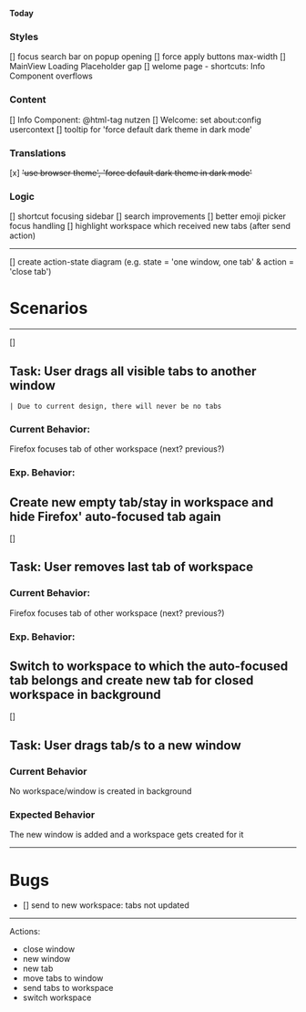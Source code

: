 **Today**
### Styles
[] focus search bar on popup opening
[] force apply buttons max-width
[] MainView Loading Placeholder gap
[] welome page - shortcuts: Info Component overflows
### Content
[] Info Component: @html-tag nutzen
[] Welcome: set about:config usercontext
[] tooltip for 'force default dark theme in dark mode'
### Translations
[x] ~~'use browser theme', 'force default dark theme in dark mode'~~
### Logic
[] shortcut focusing sidebar
[] search improvements
[] better emoji picker focus handling
[] highlight workspace which received new tabs (after send action)

---
[] create action-state diagram (e.g. state = 'one window, one tab' & action = 'close tab')


# Scenarios
---
[]
## Task: User drags all visible tabs to another window
	| Due to current design, there will never be no tabs
### Current Behavior: 
Firefox focuses tab of other workspace (next? previous?)
### Exp. Behavior:
Create new empty tab/stay in workspace and hide Firefox' auto-focused tab again
---
[]
## Task: User removes last tab of workspace
### Current Behavior: 
Firefox focuses tab of other workspace (next? previous?)
### Exp. Behavior: 
Switch to workspace to which the auto-focused tab belongs and create new tab for closed workspace in background
---
[]
## Task: User drags tab/s to a new window
### Current Behavior
No workspace/window is created in background
### Expected Behavior
The new window is added and a workspace gets created for it

---
# Bugs

- [] send to new workspace: tabs not updated


---
Actions:
 - close window
 - new window
 - new tab
 - move tabs to window
 - send tabs to workspace
 - switch workspace